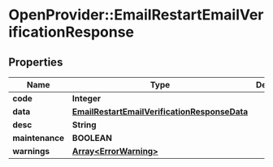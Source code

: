 # OpenProvider::EmailRestartEmailVerificationResponse

## Properties
Name | Type | Description | Notes
------------ | ------------- | ------------- | -------------
**code** | **Integer** |  | [optional] 
**data** | [**EmailRestartEmailVerificationResponseData**](EmailRestartEmailVerificationResponseData.md) |  | [optional] 
**desc** | **String** |  | [optional] 
**maintenance** | **BOOLEAN** |  | [optional] 
**warnings** | [**Array&lt;ErrorWarning&gt;**](ErrorWarning.md) |  | [optional] 

